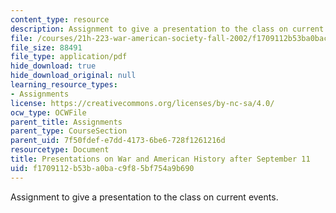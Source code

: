 ```yaml
---
content_type: resource
description: Assignment to give a presentation to the class on current events.
file: /courses/21h-223-war-american-society-fall-2002/f1709112b53ba0bac9f85bf754a9b690_war_preshand1102.pdf
file_size: 88491
file_type: application/pdf
hide_download: true
hide_download_original: null
learning_resource_types:
- Assignments
license: https://creativecommons.org/licenses/by-nc-sa/4.0/
ocw_type: OCWFile
parent_title: Assignments
parent_type: CourseSection
parent_uid: 7f50fdef-e7dd-4173-6be6-728f1261216d
resourcetype: Document
title: Presentations on War and American History after September 11
uid: f1709112-b53b-a0ba-c9f8-5bf754a9b690
---
```

Assignment to give a presentation to the class on current events.